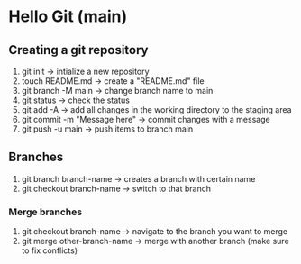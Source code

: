 # Hello Git (main)

## Creating a git repository
1. git init -> intialize a new repository
2. touch README.md -> create a "README.md" file
3. git branch -M main -> change branch name to main
4. git status -> check the status
5. git add -A -> add all changes in the working directory to the staging area
6. git commit -m "Message here" -> commit changes with a message
7. git push -u main -> push items to branch main

## Branches
1. git branch branch-name -> creates a branch with certain name
2. git checkout branch-name -> switch to that branch

### Merge branches
1. git checkout branch-name -> navigate to the branch you want to merge
2. git merge other-branch-name -> merge with another branch (make sure to fix conflicts)
